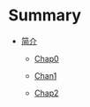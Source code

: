 # Summary

* [简介](README.md)
  * [Chap0](chap0.md)

  * [Chan1 ](chan1.md)
  * [Chap2](chap2.md)



